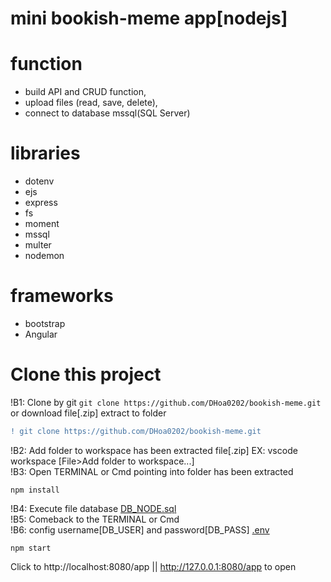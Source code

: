 # mini bookish-meme app[nodejs]


# function
  - build API and CRUD function,
  - upload files (read, save, delete),
  - connect to database mssql(SQL Server)

# libraries
  - dotenv
  - ejs
  - express
  - fs
  - moment
  - mssql
  - multer
  - nodemon

# frameworks
  - bootstrap
  - Angular

# Clone this project
  !B1: Clone by git `git clone https://github.com/DHoa0202/bookish-meme.git` or download file[.zip] extract to folder<br/>
```diff
! git clone https://github.com/DHoa0202/bookish-meme.git
```
  !B2: Add folder to workspace has been extracted file[.zip] EX: vscode workspace [File>Add folder to workspace...]<br/>
  !B3: Open TERMINAL or Cmd pointing into folder has been extracted<br/>
```
npm install
```
  !B4: Execute file database [DB_NODE.sql](./DB_NODE.sql)<br/>
  !B5: Comeback to the TERMINAL or Cmd<br/>
  !B6: config username[DB_USER] and password[DB_PASS] [.env](./.env)<br/>
```
npm start
```
Click to http://localhost:8080/app || http://127.0.0.1:8080/app to open
